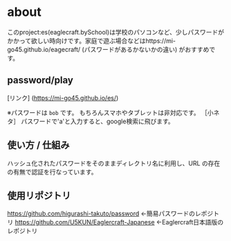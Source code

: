 # about
このproject:es(eaglecraft.bySchool)は学校のパソコンなど、少しパスワードがかかって欲しい時向けです。家庭で遊ぶ場合などはhttps://mi-go45.github.io/eagecraft/ (パスワードがあるかないかの違い)
がおすすめです。

## password/play
[リンク] (https://mi-go45.github.io/es/)

※パスワードは `bob` です。
もちろんスマホやタブレットは非対応です。
［小ネタ］
パスワードで'a'と入力すると、google検索に飛びます。

## 使い方 / 仕組み
ハッシュ化されたパスワードをそのままディレクトリ名に利用し、URL の存在の有無で認証を行なっています。

## 使用リポジトリ
https://github.com/higurashi-takuto/password ←簡易パスワードのレポジトリ
https://github.com/U5KUN/Eaglercraft-Japanese ←Eaglercraft日本語版のレポジトリ
